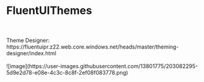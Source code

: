 # FluentUIThemes
<br/>
<br/>
Theme Designer: https://fluentuipr.z22.web.core.windows.net/heads/master/theming-designer/index.html
<br/>
<br/>
![image](https://user-images.githubusercontent.com/13801775/203082295-5d9e2d78-e08e-4c3c-8c8f-2ef08f083778.png)
<br/>
<br/>

